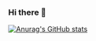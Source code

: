 ### Hi there 👋
[![Anurag's GitHub stats](https://github-readme-stats.vercel.app/api?username=yzhhh2212&include_all_commits=true&count_private=true&show_icons=true&theme=vue-dark)](https://github.com/anuraghazra/github-readme-stats)


<!--
**yzhhh2212/yzhhh2212** is a ✨ _special_ ✨ repository because its `README.md` (this file) appears on your GitHub profile.

Here are some ideas to get you started:

- 🔭 I’m currently working on ...
- 🌱 I’m currently learning ...
- 👯 I’m looking to collaborate on ...
- 🤔 I’m looking for help with ...
- 💬 Ask me about ...
- 📫 How to reach me: ...
- 😄 Pronouns: ...
- ⚡ Fun fact: ...
-->
